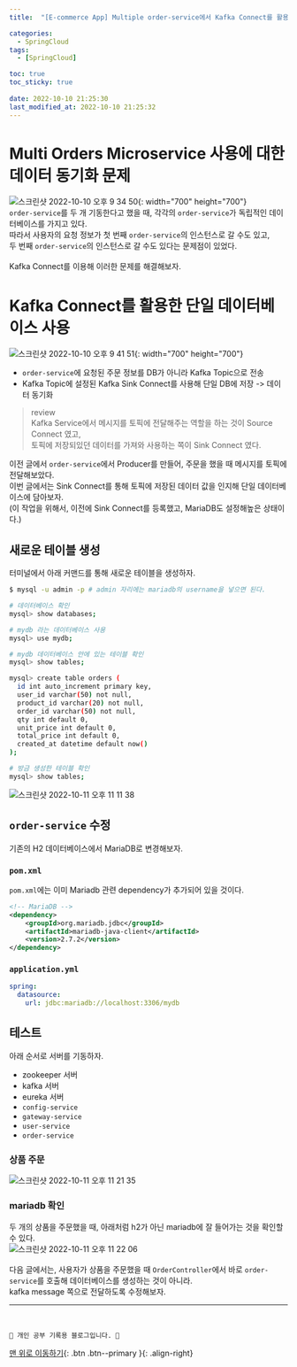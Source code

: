 ```yaml
---
title:  "[E-commerce App] Multiple order-service에서 Kafka Connect를 활용해 단일 DB 사용하기 - 1. MariaDB 연동 "

categories:
  - SpringCloud
tags:
  - [SpringCloud]

toc: true
toc_sticky: true
 
date: 2022-10-10 21:25:30
last_modified_at: 2022-10-10 21:25:32
---
```


# Multi Orders Microservice 사용에 대한 데이터 동기화 문제
![스크린샷 2022-10-10 오후 9 34 50](https://user-images.githubusercontent.com/59405576/194867412-4f8da6b3-3c67-4c09-ac95-137201864c52.png){: width="700" height="700"}<br>
`order-service`를 두 개 기동한다고 했을 때, 각각의 `order-service`가 독립적인 데이터베이스를 가지고 있다.<br>
따라서 사용자의 요청 정보가 첫 번째 `order-service`의 인스턴스로 갈 수도 있고,<br>
두 번째 `order-service`의 인스턴스로 갈 수도 있다는 문제점이 있었다.<br><br>
Kafka Connect를 이용해 이러한 문제를 해결해보자.

# Kafka Connect를 활용한 단일 데이터베이스 사용
![스크린샷 2022-10-10 오후 9 41 51](https://user-images.githubusercontent.com/59405576/194868687-1f1f4518-5369-47ed-ada2-1bb23d219908.png){: width="700" height="700"}
- `order-service`에 요청된 주문 정보를 DB가 아니라 Kafka Topic으로 전송
- Kafka Topic에 설정된 Kafka Sink Connect를 사용해 단일 DB에 저장 -> 데이터 동기화

> review<br>
Kafka Service에서 메시지를 토픽에 전달해주는 역할을 하는 것이 Source Connect 였고, <br>
토픽에 저장되있던 데이터를 가져와 사용하는 쪽이 Sink Connect 였다.

이전 글에서 `order-service`에서 Producer를 만들어, 주문을 했을 때 메시지를 토픽에 전달해보았다.<br>
이번 글에서는 Sink Connect를 통해 토픽에 저장된 데이터 값을 인지해 단일 데이터베이스에 담아보자.<br>
(이 작업을 위해서, 이전에 Sink Connect를 등록했고, MariaDB도 설정해높은 상태이다.)


## 새로운 테이블 생성
터미널에서 아래 커맨드를 통해 새로운 테이블을 생성하자.
```bash
$ mysql -u admin -p # admin 자리에는 mariadb의 username을 넣으면 된다.

# 데이터베이스 확인
mysql> show databases;

# mydb 라는 데이터베이스 사용
mysql> use mydb;

# mydb 데이터베이스 안에 있는 테이블 확인
mysql> show tables;

mysql> create table orders (
  id int auto_increment primary key,
  user_id varchar(50) not null,
  product_id varchar(20) not null,
  order_id varchar(50) not null,
  qty int default 0,
  unit_price int default 0,
  total_price int default 0,
  created_at datetime default now()
);

# 방금 생성한 테이블 확인
mysql> show tables;
```
![스크린샷 2022-10-11 오후 11 11 38](https://user-images.githubusercontent.com/59405576/195114740-9301934f-aa86-429d-8dc5-5eff9c967b8f.png)


## `order-service` 수정
기존의 H2 데이터베이스에서 MariaDB로 변경해보자.

### `pom.xml`
`pom.xml`에는 이미 Mariadb 관련 dependency가 추가되어 있을 것이다.
```xml
<!-- MariaDB -->
<dependency>
    <groupId>org.mariadb.jdbc</groupId>
    <artifactId>mariadb-java-client</artifactId>
    <version>2.7.2</version>
</dependency>
```

### `application.yml`
```yml
spring:
  datasource:
    url: jdbc:mariadb://localhost:3306/mydb
```

## 테스트
아래 순서로 서버를 기동하자.
- zookeeper 서버
- kafka 서버
- eureka 서버
- `config-service`
- `gateway-service`
- `user-service`
- `order-service`

### 상품 주문
![스크린샷 2022-10-11 오후 11 21 35](https://user-images.githubusercontent.com/59405576/195117326-d07ffb35-070c-42e5-8450-ea810c5bd18c.png)


### mariadb 확인
두 개의 상품을 주문했을 때, 아래처럼 h2가 아닌 mariadb에 잘 들어가는 것을 확인할 수 있다.<br>
![스크린샷 2022-10-11 오후 11 22 06](https://user-images.githubusercontent.com/59405576/195117452-b44e9020-738b-4fcf-98c3-8c86af52193d.png)<br><br>
다음 글에서는, 사용자가 상품을 주문했을 때 `OrderController`에서 바로 `order-service`를 호출해 데이터베이스를 생성하는 것이 아니라.<br>
kafka message 쪽으로 전달하도록 수정해보자.


***
<br>


    💛 개인 공부 기록용 블로그입니다. 👻

[맨 위로 이동하기](#){: .btn .btn--primary }{: .align-right}